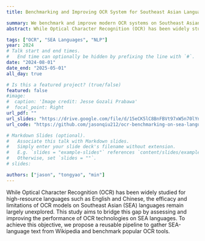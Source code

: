 ```yaml
---
title: Benchmarking and Improving OCR System for Southeast Asian Languages

summary: We benchmark and improve modern OCR systems on Southeast Asian languages.
abstract: While Optical Character Recognition (OCR) has been widely studied for high-resource languages such as English and Chinese, the efficacy and limitations of OCR models on Southeast Asian (SEA) languages remain largely unexplored. This study aims to bridge this gap by assessing and improving the performance of OCR technologies on SEA languages. To achieve this objective, we propose a reusable pipeline to gather SEA-language text from Wikipedia and benchmark popular OCR tools.

tags: ["OCR", "SEA Languages", "NLP"]
year: 2024
# Talk start and end times.
#   End time can optionally be hidden by prefixing the line with `#`.
date: "2024-08-01"
date_end: "2025-05-01"
all_day: true

# Is this a featured project? (true/false)
featured: false
#image:
#  caption: 'Image credit: Jesse Gozali Prabawa'
#  focal_point: Right
url_pdf: ""
url_slides: "https://drive.google.com/file/d/15eCK5lC8BnFBVt97xW5n70lYnPI9oBo8/view?usp=sharing"
url_code: "https://github.com/jasonqiu212/ocr-benchmarking-on-sea-languages"

# Markdown Slides (optional).
#   Associate this talk with Markdown slides.
#   Simply enter your slide deck's filename without extension.
#   E.g. `slides = "example-slides"` references `content/slides/example-slides.md`.
#   Otherwise, set `slides = ""`.
# slides:

authors: ["jason", "tongyao", "min"]
---
```


While Optical Character Recognition (OCR) has been widely studied for high-resource languages such as English and Chinese, the efficacy and limitations of OCR models on Southeast Asian (SEA) languages remain largely unexplored. This study aims to bridge this gap by assessing and improving the performance of OCR technologies on SEA languages. To achieve this objective, we propose a reusable pipeline to gather SEA-language text from Wikipedia and benchmark popular OCR tools.
